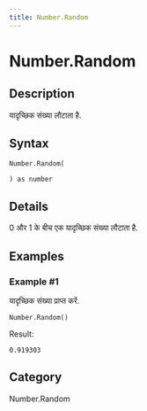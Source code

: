 ```yaml
---
title: Number.Random
---
```


# Number.Random


## Description

यादृच्छिक संख्या लौटाता है.


## Syntax

```powerquery
Number.Random(

) as number
```


## Details

0 और 1 के बीच एक यादृच्छिक संख्या लौटाता है.


## Examples

### Example #1 
यादृच्छिक संख्या प्राप्त करें.
```powerquery
Number.Random()
```

Result: 
```powerquery
0.919303
```




## Category
Number.Random
